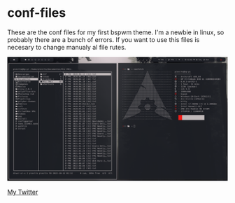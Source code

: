 
# conf-files
These are the conf files for my first bspwm theme. I'm a newbie in linux, so probably there are a bunch of errors.
If you want to use this files is necesary to change manualy al file rutes.

<img src="https://github.com/dejapiunrato/conf-files/blob/main/images/desktop.png">

[My Twitter](https://twitter.com/dejapiunrato)
